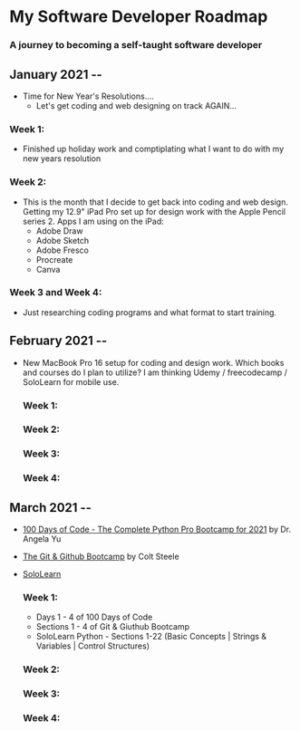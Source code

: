 # My Software Developer Roadmap

### A journey to becoming a self-taught software developer

## January 2021 --
* Time for New Year's Resolutions....
  * Let's get coding and web designing on track AGAIN...

 ### Week 1:
  * Finished up holiday work and comptiplating what I want to do with my new years resolution

 ### Week 2:
  * This is the month that I decide to get back into coding and web design. Getting my 12.9" iPad Pro set up for design work with the Apple Pencil series 2. Apps I am using on the iPad:  
    * Adobe Draw
    * Adobe Sketch
    * Adobe Fresco
    * Procreate
    * Canva 
 
 ### Week 3 and Week 4:
  * Just researching coding programs and what format to start training. 

## February 2021 --
* New MacBook Pro 16 setup for coding and design work. Which books and courses do I plan to utilize? I am thinking Udemy / freecodecamp / SoloLearn for mobile use. 

  ### Week 1:

  ### Week 2:

  ### Week 3:

  ### Week 4:

## March 2021 -- 
* [100 Days of Code - The Complete Python Pro Bootcamp for 2021](https://www.udemy.com/course/100-days-of-code/) by Dr. Angela Yu
* [The Git & Github Bootcamp](https://www.udemy.com/course/git-and-github-bootcamp/?utm_content=promo&utm_campaign=2021-03-02&utm_source=email-sendgrid&utm_term=4466306&utm_medium=2634490&couponCode=6B902E56651B11D10D78) by Colt Steele
* [SoloLearn](https://www.sololearn.com/)

  ### Week 1: 
  * Days 1 - 4 of 100 Days of Code
  * Sections 1 - 4 of Git & Giuthub Bootcamp
  * SoloLearn Python - Sections 1-22 (Basic Concepts | Strings & Variables | Control Structures)

  ### Week 2:
  
  ### Week 3:
  
  ### Week 4:
